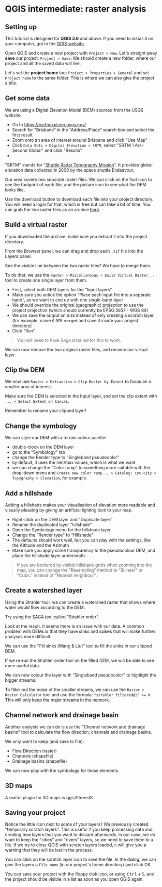 # QGIS intermediate: raster analysis

## Setting up

This tutorial is designed for **QGIS 3.6** and above. If you need to install it on your computer, got to the [QGIS website](https://qgis.org/en/site/forusers/download.html).

Open QGIS and create a new project with `Project > New`.
Let's straight away **save** our project: `Project > Save`. We should create a new folder, where our project and all the saved data will live.

Let's set the **project home** too: `Project > Properties > General` and set `Project home` to the same folder. This is where we can also give the project a title.

## Get some data

We are using a Digital Elevation Model (DEM) sourced from the USGS website.

* Go to https://earthexplorer.usgs.gov/
* Search for "Brisbane" in the "Address/Place" search box and select the first result
* Zoom onto an area of interest around Brisbane and click "Use Map"
* Click `Data Sets > Digital Elevation > SRTM`, select "SRTM 1 Arc-Second Global" and click "Results"
* 

"SRTM" stands for "[Shuttle Radar Topography Mission](https://www.usgs.gov/centers/eros/science/usgs-eros-archive-digital-elevation-shuttle-radar-topography-mission-srtm-1-arc?qt-science_center_objects=0#qt-science_center_objects)". It provides global elevation data collected in 2000 by the space shuttle Endeavour.

Our area covers two separate raster files. We can click on the foot icon to see the footprint of each file, and the picture icon to see what the DEM looks like.

Use the download button to download each file into your project directory. You will need a login for that, which is free but can take a bit of time. You can grab the two raster files as an archive [here]().

## Build a virtual raster

If you downloaded the archive, make sure you extract it into the project directory.

From the Browser panel, we can drag and drop each `.tif` file into the Layers panel.

See the visible line between the two raster tiles? We have to merge them.

To do that, we use the `Raster > Miscellaneous > Build Virtual Raster...` tool to create one single layer from them.

* First, select both DEM layers for the "Input layers"
* Make sure you untick the option "Place each input file into a separate band", as we want to end up with one single-band layer
* We should override the original (geographic) projection to use the project projection (which should currently be EPSG:3857 - WGS 84)
* We can save the output on disk instead of only creating a scratch layer (for example, name it `DEM_merged` and save it inside your project directory)
* Click "Run"

> You will need to have Saga installed for this to work.

We can now remove the two original raster files, and rename our virtual layer.

## Clip the DEM

We now use `Raster > Extraction > Clip Raster by Extent` to focus on a smaller area of interest.

Make sure the DEM is selected in the Input layer, and set the clip extent with `... > Select Extent on Canvas`.

Remember to rename your clipped layer!

## Change the symbology

We can style our DEM with a terrain colour palette:

* double-clock on the DEM layer
* go to the "Symbology" tab
* change the Render type to "Singleband pseudocolor"
* by default, it uses the min/max values, which is what we want
* we can change the "Color ramp" to something more suitable with the drop-down menu and `Create new color ramp... > Catalog: cpt-city > Topography > Elevation`, for example.

## Add a hillshade

Adding a hillshade makes your visualisation of elevation more readable and visually pleasing by giving an artificial lighting look to your map.

*  Right-click on the DEM layer and "Duplicate layer"
*  Rename the duplicated layer "hillshade"
*  Open the Symbology menu for the hillshade layer
*  Change the "Render type" to "Hillshade"
*  The defaults should work well, but you can play with the settings, like the Altitude and the Azimuth
*  Make sure you apply some transparency to the pseudocolour DEM, and place the hillshade layer underneath

> If you are bothered by visible hillshade grids when zooming into the map, you can change the "Resampling" method to "Bilinear" or "Cubic" instead of "Nearest neighbour".

## Create a watershed layer

Using the Strahler tool, we can create a watershed raster that shows where water would flow according to the DEM.

Try using the SAGA tool called "Strahler order".

Look at the result. It seems there is an issue with our data.
A common problem with DEMs is that they have sinks and spikes that will make further analyses more difficult.

We can use the "Fill sinks (Wang & Liu)" tool to fill the sinks in our clipped DEM.

If we re-run the Strahler order tool on the filled DEM, we will be able to see more useful data.

We can now colour the layer with "Singleband pseudocolor" to highlight the bigger streams.

To filter out the noise of the smaller streams, we can use the `Raster > Raster Calculator` tool and use the formula: `"strahler_filtered@1" >= 8`
This will only keep the major streams in the network.

## Channel network and drainage basin

Another analysis we can do is use the "Channel network and drainage basins" tool to calculate the flow direction, channels and drainage basins.

We only want to keep (and save to file):

* Flow Direction (raster)
* Channels (shapefile)
* Drainage basins (shapefile)

We can now play with the symbology for those elements.

## 3D maps

A useful plugin for 3D maps is qgis2threeJS.

## Saving your project

Notice the little icon next to some of your layers? We previously created "temporary scratch layers". This is useful if you keep processing data and creating new layers that you want to discard afterwards. In our case, we do want to keep the "cities" and "rivers" layers, so we need to save them to a file. If we try to close QGIS with scratch layers loaded, it will give you a warning that they will be lost in the process.

You can click on the scratch layer icon to save the file. In the dialog, we can give the layers a `File name` (in our project's home directory) and click OK.

You can save your project with the floppy disk icon, or using <kbd>Ctrl</kbd> + <kbd>S</kbd>, and the project should be visible in a list as soon as you open QGIS again.
